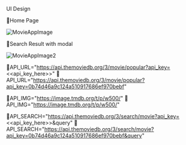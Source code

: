 
UI Design

🔵Home Page


![MovieAppImage](https://user-images.githubusercontent.com/66914300/149370624-ca1a7814-44be-4937-86d4-5a810d0f6f93.PNG)




🔵Search Result with modal



![MovieAppImage2](https://user-images.githubusercontent.com/66914300/149370693-3adbc3e0-a108-46c9-a8dc-85660f04821f.PNG)

📌API_URL="https://api.themoviedb.org/3/movie/popular?api_key=<<api_key_here>>"
📌API_URL="https://api.themoviedb.org/3/movie/popular?api_key=0b74d46a9c124a510917686ef970bebf"

📌API_IMG="https://image.tmdb.org/t/p/w500/"
📌API_IMG="https://image.tmdb.org/t/p/w500/"


📌API_SEARCH="https://api.themoviedb.org/3/search/movie?api_key=<<api_key_here>>&query"
📌API_SEARCH="https://api.themoviedb.org/3/search/movie?api_key=0b74d46a9c124a510917686ef970bebf&query"

